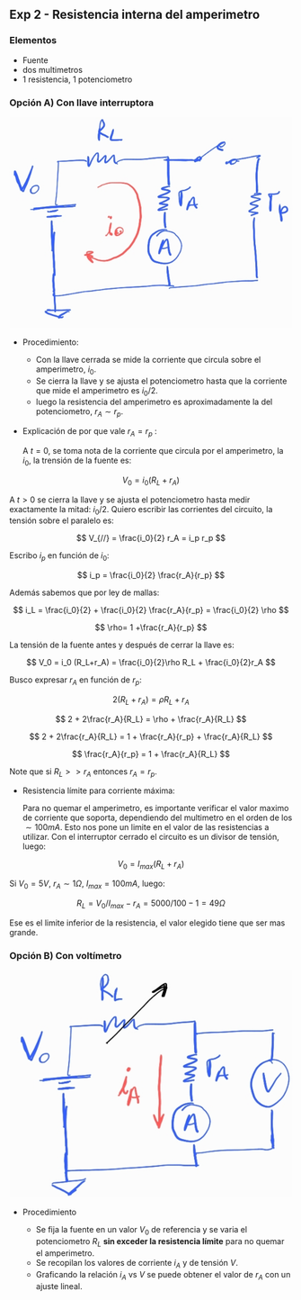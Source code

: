 ## Exp 2 - Resistencia interna del amperimetro

### Elementos

- Fuente 
- dos multimetros
- 1 resistencia, 1 potenciometro

### Opción A) Con llave interruptora

![1](images/2-1.jpg)

- Procedimiento:
  
  - Con la llave cerrada se mide la corriente que circula sobre el amperimetro, $i_0$.
  - Se cierra la llave y se ajusta el potenciometro hasta que la corriente que mide el amperimetro es $i_0/2$. 
  - luego la resistencia del amperimetro es aproximadamente la del potenciometro, $r_A \sim r_p$.

- Explicación de por que vale $r_A = r_p$ :
  
  A $t=0$, se toma nota de la corriente que circula por el amperimetro, la $i_0$, la trensión de la fuente es:

$$
V_0 = i_0 (R_L+r_A)
$$

  A $t>0$ se cierra la llave y se ajusta el potenciometro hasta medir exactamente la mitad: $i_0/2$. Quiero escribir las corrientes del circuito, la tensión sobre el paralelo es:

  $$
  V_{//} = \frac{i_0}{2} r_A = i_p r_p
  $$

  Escribo $i_p$ en función de $i_0$:

  $$
  i_p = \frac{i_0}{2} \frac{r_A}{r_p}
  $$

  Además sabemos que por ley de mallas:

  $$
  i_L = \frac{i_0}{2} + \frac{i_0}{2} \frac{r_A}{r_p} = \frac{i_0}{2} \rho
  $$

  $$
  \rho= 1 +\frac{r_A}{r_p}
  $$

  La tensión de la fuente antes y después de cerrar la llave es:

  $$
  V_0 = i_0 (R_L+r_A) = \frac{i_0}{2}\rho R_L + \frac{i_0}{2}r_A
  $$

  Busco expresar $r_A$ en función de $r_p$:

  $$
  2(R_L + r_A) = \rho R_L +  r_A
  $$

  $$
  2 + 2\frac{r_A}{R_L} = \rho + \frac{r_A}{R_L}
  $$

  $$
  2 + 2\frac{r_A}{R_L} = 1 + \frac{r_A}{r_p} + \frac{r_A}{R_L}
  $$

  $$  \frac{r_A}{r_p} = 1 + \frac{r_A}{R_L}
  $$

  Note que si $R_L>>r_A$ entonces $r_A=r_p$.

- Resistencia límite para corriente máxima: 
  
  Para no quemar el amperimetro, es importante verificar el valor maximo de corriente que soporta, dependiendo del multimetro en el orden de los $\sim 100 mA$. Esto nos pone un limite en el valor de las resistencias a utilizar. Con el interruptor cerrado el circuito es un divisor de tensión, luego:

$$
V_0 = I_{max}(R_L + r_A)
$$

Si $V_0=5V$, $r_A \sim 1 \Omega$, $I_{max}=100mA$, luego:

$$
{R_L} = V_0/I_{max} - r_A = 5000/100 - 1 = 49 \Omega
$$

  Ese es el limite inferior de la resistencia, el valor elegido tiene que ser mas grande.

### Opción B) Con voltímetro

![2](images/2-2.jpg)

- Procedimiento
  
  - Se fija la fuente en un valor $V_0$ de referencia y se varia el potenciometro $R_L$ **sin exceder la resistencia límite** para no quemar el amperimetro.
  - Se recopilan los valores de corriente $i_A$ y de tensión $V$.
  - Graficando la relación $i_A$ vs $V$ se puede obtener el valor de $r_A$ con un ajuste lineal.
